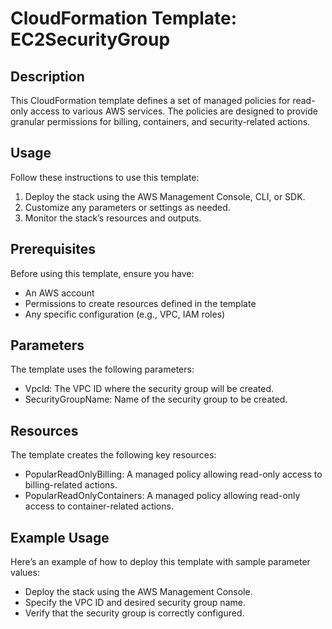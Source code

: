 # CloudFormation Template: EC2SecurityGroup
## Description
This CloudFormation template defines a set of managed policies for read-only access to various AWS services. The policies are designed to provide granular permissions for billing, containers, and security-related actions.

## Usage
Follow these instructions to use this template:

1. Deploy the stack using the AWS Management Console, CLI, or SDK.
2. Customize any parameters or settings as needed.
3. Monitor the stack’s resources and outputs.
## Prerequisites
Before using this template, ensure you have:
- An AWS account
- Permissions to create resources defined in the template
- Any specific configuration (e.g., VPC, IAM roles)
## Parameters
The template uses the following parameters:

- VpcId: The VPC ID where the security group will be created.
- SecurityGroupName: Name of the security group to be created.
## Resources
The template creates the following key resources:

- PopularReadOnlyBilling: A managed policy allowing read-only access to billing-related actions.
- PopularReadOnlyContainers: A managed policy allowing read-only access to container-related actions.

## Example Usage
Here’s an example of how to deploy this template with sample parameter values:

- Deploy the stack using the AWS Management Console.
- Specify the VPC ID and desired security group name.
- Verify that the security group is correctly configured.
